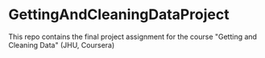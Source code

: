 # GettingAndCleaningDataProject
This repo contains the final project assignment for the course "Getting and Cleaning Data" (JHU, Coursera)
